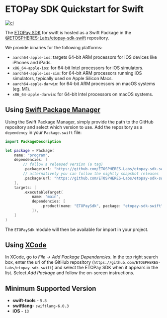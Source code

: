 # ETOPay SDK Quickstart for Swift

[![ci](https://github.com/ETOSPHERES-Labs/etopay-sdk-quickstart-swift/actions/workflows/ci.yml/badge.svg)](https://github.com/ETOSPHERES-Labs/etopay-sdk-quickstart-swift/actions/workflows/ci.yml)

The [ETOPay SDK](https://github.com/ETOSPHERES-Labs/etopay-sdk) for swift is hosted as a Swift Package in the [@ETOSPHERES-Labs/etopay-sdk-swift](https://github.com/ETOSPHERES-Labs/etopay-sdk-swift) repository.

We provide binaries for the following platforms:

- `aarch64-apple-ios`: targets 64-bit ARM processors for iOS devices like iPhones and iPads.
- `x86_64-apple-ios`: for 64-bit Intel processors for iOS simulators.
- `aarch64-apple-ios-sim`: for 64-bit ARM processors running iOS simulators, typically used on Apple Silicon Macs.
- `aarch64-apple-darwin`: for 64-bit ARM processors on macOS systems (eg. M1).
- `x86_64-apple-darwin`: for 64-bit Intel processors on macOS systems.

## Using [Swift Package Manager](./swift)

Using the Swift Package Manager, simply provide the path to the GitHub repository and select which version to use. Add the repository as a `dependency` in your `Package.swift` file:

```swift
import PackageDescription

let package = Package(
    name: "program",
    dependencies: [
        // follow a released version (a tag)
        .package(url: "https://github.com/ETOSPHERES-Labs/etopay-sdk-swift", from: "0.14.0")
        // alternatively you can follow the nightly snapshot releases
        .package(url: "https://github.com/ETOSPHERES-Labs/etopay-sdk-swift", revision: "nightly")
    ],
    targets: [
        .executableTarget(
            name: "main",
            dependencies: [
                .product(name: "ETOPaySdk", package: "etopay-sdk-swift")
            ]),
    ]
)
```

The `ETOPaySdk` module will then be available for import in your project.

## Using [XCode](./xcode)

In XCode, go to _File -> Add Package Dependencies_. In the top right search box, enter the url of the GitHub repository (`https://github.com/ETOSPHERES-Labs/etopay-sdk-swift`) and select the ETOPay SDK when it appears in the list.
Select _Add Package_ and follow the on-screen instructions.


## Minimum Supported Version

- **swift-tools** - `5.8`
- **swiftlang**- `swiftlang-6.0.3`
- **iOS** - `13`

